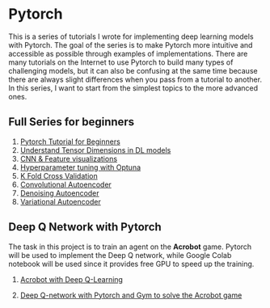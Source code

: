 # Pytorch 

This is a series of tutorials I wrote for implementing deep learning models with Pytorch. The goal of the series is to make Pytorch more intuitive and accessible as possible through examples of implementations. There are many tutorials on the Internet to use Pytorch to build many types of challenging models, but it can also be confusing at the same time because there are always slight differences when you pass from a tutorial to another. In this series, I want to start from the simplest topics to the more advanced ones.

## Full Series for beginners

1. [Pytorch Tutorial for Beginners](https://pub.towardsai.net/pytorch-tutorial-for-beginners-8331afc552c4?sk=0649bb04ac7d5abc2fda549540152dd4)
2. [Understand Tensor Dimensions in DL models](https://pub.towardsai.net/understanding-tensor-dimensions-in-deep-learning-models-with-pytorch-4ee828693826?sk=aa7de6752ce0878f08b74958d5a2f95c)
3. [CNN & Feature visualizations](https://medium.com/dataseries/visualizing-the-feature-maps-and-filters-by-convolutional-neural-networks-e1462340518e?sk=ecff452e1e310a6fe3602e2b7f253caf)
4. [Hyperparameter tuning with Optuna](https://pub.towardsai.net/tuning-pytorch-hyperparameters-with-optuna-470edcfd4dc?sk=32b9bd9102debd319c351c0c4cca67a2)
5. [K Fold Cross Validation](https://medium.com/dataseries/k-fold-cross-validation-with-pytorch-and-sklearn-d094aa00105f?sk=2466aaedc4e454b89f880a32604a2e0a)
6. [Convolutional Autoencoder](https://medium.com/dataseries/convolutional-autoencoder-in-pytorch-on-mnist-dataset-d65145c132ac?sk=d1c99944c67c6a56b0b4e8c1a062cba6)
7. [Denoising Autoencoder](https://ai.plainenglish.io/denoising-autoencoder-in-pytorch-on-mnist-dataset-a76b8824e57e?sk=d81a3f6fdb0b19f25d52914031f26c5e)
8. [Variational Autoencoder](https://medium.com/dataseries/variational-autoencoder-with-pytorch-2d359cbf027b?sk=159e10d3402dbe868c849a560b66cdcb)

## Deep Q Network with Pytorch

The task in this project is to train an agent on the **Acrobot** game. Pytorch will be used to implement the Deep Q network, while Google Colab notebook will be used since it provides free GPU to speed up the training.

1.  [Acrobot with Deep Q-Learning](https://www.analyticsvidhya.com/blog/2021/06/acrobot-with-deep-q-learning/)

2. [Deep Q-network with Pytorch and Gym to solve the Acrobot game](https://towardsdatascience.com/deep-q-network-with-pytorch-and-gym-to-solve-acrobot-game-d677836bda9b?sk=b1f158d50a57da9f1e144b0056d2458d)

